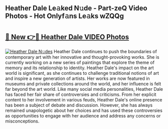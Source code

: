 ## Heather Dale Le𝚊ked N𝚞de - Part-zeQ Video Photos - Hot Onlyf𝚊ns Le𝚊ks wZQQg

# <h2><a href="http://ac39080.deff.icu/?id=Heather+Dale">🔗 New 👉🔴 Heather Dale VIDEO Photos</a></h2>

[![Heather Dale N𝚞des](https://i.imgur.com/rIISA9y.gif)](http://ac39080.deff.icu/?id=Heather+Dale)
Heather Dale continues to push the boundaries of contemporary art with her innovative and thought-provoking works. She is currently working on a new series of paintings that explore the theme of memory and its relationship to identity. Heather Dale's impact on the art world is significant, as she continues to challenge traditional notions of art and inspire a new generation of artists. Her works are now featured in museums and private collections around the world, and her influence is felt far beyond the art world. Like many social media personalities, Heather Dale has faced her fair share of controversies and criticisms. From her explicit content to her involvement in various feuds, Heather Dale's online presence has been a subject of debate and discussion. However, she has always remained unapologetic about her choices and has used these controversies as opportunities to engage with her audience and address any concerns or misconceptions.
